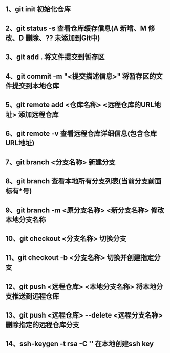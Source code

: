 <h2>1、git init 初始化仓库<br /></h2>
<h2>2、git status -s 查看仓库缓存信息(A 新增、M 修改、D 删除、?? 未添加到Git中)<br /></h2>
<h2>3、git add . 将文件提交到暂存区<br /></h2>
<h2>4、git commit -m "<提交描述信息>" 将暂存区的文件提交到本地仓库<br /></h2>
<h2>5、git remote add <仓库名称> <远程仓库的URL地址> 添加远程仓库<br /></h2>
<h2>6、git remote -v 查看远程仓库详细信息(包含仓库URL地址)<br /></h2>
<h2>7、git branch <分支名称> 新建分支<br /></h2>
<h2>8、git branch 查看本地所有分支列表(当前分支前面标有*号)<br /></h2>
<h2>9、git branch -m <原分支名称> <新分支名称> 修改本地分支名称<br /></h2>
<h2>10、git checkout <分支名称> 切换分支<br /></h2>
<h2>11、git checkout -b <分支名称> 切换并创建指定分支<br /></h2>
<h2>12、git push <远程仓库> <本地分支名称> 将本地分支推送到远程仓库<br /></h2>
<h2>13、git push <远程仓库> --delete <远程分支名称> 删除指定的远程仓库分支<br /></h2>
<h2>14、ssh-keygen -t rsa -C '<GitHub上的用户名>'  在本地创建ssh key<br /></h2>
